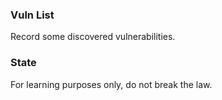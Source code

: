 ### Vuln List

Record some discovered vulnerabilities.

### State
For learning purposes only, do not break the law.
